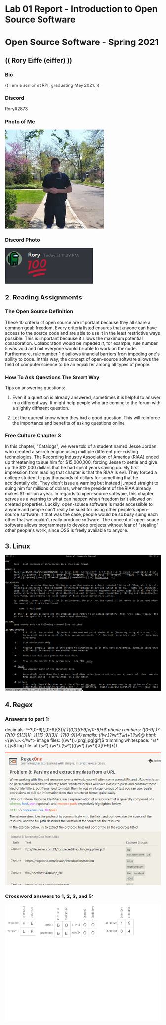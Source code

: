 # Lab 01 Report - Introduction to Open Source Software

# Open Source Software - Spring 2021
## (( Rory Eiffe (eiffer) ))

### Bio
(( I am a senior at RPI, graduating May 2021. ))

### Discord
Rory#2873

### Photo of Me
![Rory](rory.jpg)

### Discord Photo

![discord](discord.png)

## 2. Reading Assignments:

### The Open Source Definition

These 10 criteria of open source are important because they all share a common goal: freedom. Every criteria listed ensures that anyone can have access to the source code and are able to use it in the least restrictive ways possible. This is important because it allows the maximum potential collaboration. Collaboration would be impeded if, for example, rule number 5 was void and not everyone would be able to work on the code. Furthermore, rule number 1 disallows financial barriers from impeding one's ability to code. In this way, the concept of open-source software allows the field of computer science to be an equalizer among all types of people. 

### How To Ask Questions The Smart Way

Tips on answering questions:

1. Even if a question is already answered, sometimes it is helpful to answer in a different way. It might help people who are coming to the forum with a slightly different question. 

2. Let the querent know when they had a good question. This will reinforce the importance and benefits of asking questions online. 

### Free Culture Chapter 3 

In this chapter, "Catalogs", we were told of a student named Jesse Jordan who created a search engine using multiple different pre-existing technologies. The Recording Industry Association of America (RIAA) ended up threatening to sue him for $15,000,000, forcing Jesse to settle and give up the $12,000 dollars that he had spent years saving up. My first impression from reading that chapter is that the RIAA is evil. They forced a college student to pay thousands of dollars for something that he accidentally did. They didn't issue a warning but instead jumped straight to suing him for millions of dollars, when the president of the RIAA already makes $1 million a year. In regards to open-source software, this chapter serves as a warning to what can happen when freedom isn't allowed on created properties. Luckily, open-source software is made accessible to anyone and people can't really be sued for using other people's open-source software. If that was the case, people would be so busy suing each other that we couldn't really produce software. The concept of open-souce software allows programmers to develop projects without fear of "stealing" other people's work, since OSS is freely available to anyone. 

## 3. Linux

![man tree](mantree.png)

## 4. Regex

### Answers to part 1:
decimals: ^-?[0-9]*(,*[0-9]{3})*(\.){0,1}[0-9]*e*[0-9]+$
phone numbers: ([0-9] )?\(?([0-9]{3})[- \)]?[0-9]{3}[ -]?[0-9]{4}
emails: ((\w*\.)?\w*\.?\w)\+?[\w]*@
html: <(\w*).*>.*</\w*>
image files: ((\w*))\.(png|jpg|gif)$
trimming whitespace: ^\s*(.*)\s*$
log file: at (\w*).(\w*).(\w*)\(((\w*).(\w*)):([0-9]*)\)

![proof of 7 completion](regex.png)

### Crossword answers to 1, 2, 3, and 5:

![crossword answers](cross.png)